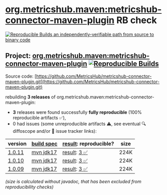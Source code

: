 [org.metricshub.maven:metricshub-connector-maven-plugin](https://central.sonatype.com/artifact/org.metricshub.maven/metricshub-connector-maven-plugin/versions) RB check
=======

[![Reproducible Builds](https://reproducible-builds.org/images/logos/rb.svg) an independently-verifiable path from source to binary code](https://reproducible-builds.org/)

## Project: [org.metricshub.maven:metricshub-connector-maven-plugin](https://central.sonatype.com/artifact/org.metricshub.maven/metricshub-connector-maven-plugin/versions) [![Reproducible Builds](https://img.shields.io/endpoint?url=https://raw.githubusercontent.com/jvm-repo-rebuild/reproducible-central/master/content/org/metricshub/maven/metricshub-connector-maven-plugin/badge.json)](https://github.com/jvm-repo-rebuild/reproducible-central/blob/master/content/org/metricshub/maven/metricshub-connector-maven-plugin/README.md)

Source code: [https://github.com/MetricsHub/metricshub-connector-maven-plugin.git](https://github.com/MetricsHub/metricshub-connector-maven-plugin.git)

rebuilding **3 releases** of org.metricshub.maven:metricshub-connector-maven-plugin:
- **3** releases were found successfully **fully reproducible** (100% reproducible artifacts :white_check_mark:),
- 0 had issues (some unreproducible artifacts :warning:, see eventual :mag: diffoscope and/or :memo: issue tracker links):

| version | [build spec](/BUILDSPEC.md) | [result](https://reproducible-builds.org/docs/jvm/): reproducible? | size |
| -- | --------- | ------ | -- |
| [1.0.11](https://central.sonatype.com/artifact/org.metricshub.maven/metricshub-connector-maven-plugin/1.0.11/pom) | [mvn jdk17](metricshub-connector-maven-plugin-1.0.11.buildspec) | [result](metricshub-connector-maven-plugin-1.0.11.buildinfo): [3 :white_check_mark: ](metricshub-connector-maven-plugin-1.0.11.buildcompare) | 224K |
| [1.0.10](https://central.sonatype.com/artifact/org.metricshub.maven/metricshub-connector-maven-plugin/1.0.10/pom) | [mvn jdk17](metricshub-connector-maven-plugin-1.0.10.buildspec) | [result](metricshub-connector-maven-plugin-1.0.10.buildinfo): [3 :white_check_mark: ](metricshub-connector-maven-plugin-1.0.10.buildcompare) | 224K |
| [1.0.09](https://central.sonatype.com/artifact/org.metricshub.maven/metricshub-connector-maven-plugin/1.0.09/pom) | [mvn jdk17](metricshub-connector-maven-plugin-1.0.09.buildspec) | [result](metricshub-connector-maven-plugin-1.0.09.buildinfo): [3 :white_check_mark: ](metricshub-connector-maven-plugin-1.0.09.buildcompare) | 224K |

<i>(size is calculated without javadoc, that has been excluded from reproducibility checks)</i>
